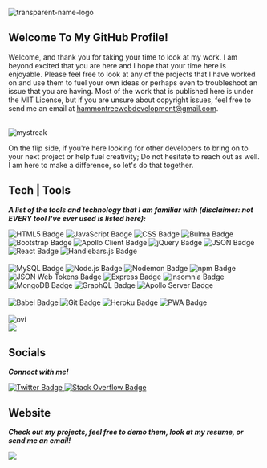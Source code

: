 ![transparent-name-logo](https://user-images.githubusercontent.com/113649683/208552834-4ee7dc4d-625d-403b-b40d-02e90d9464b3.png)



<!-- welcome section -->
## Welcome To My GitHub Profile!
Welcome, and thank you for taking your time to look at my work. I am beyond excited that you are here and I hope that your time here is enjoyable. Please feel free to look at any of the projects that I have worked on and use them to fuel your own ideas or perhaps even to troubleshoot an issue that you are having. Most of the work that is published here is under the MIT License, but if you are unsure about copyright issues, feel free to send me an email at hammontreewebdevelopment@gmail.com.

<br>

<img src="https://github-readme-streak-stats.herokuapp.com/?user=HammontreeWebDev&theme=tokyonight" alt="mystreak"/>

<br>

On the flip side, if you're here looking for other developers to bring on to your next project or help fuel creativity; Do not hesitate to reach out as well. I am here to make a difference, so let's do that together.
<!-- Tech section -->

## Tech | Tools

***A list of the tools and technology that I am familiar with (disclaimer: not EVERY tool I've ever used is listed here):***

<!-- FRONT END:  -->

<div class="badges">
    <img src="https://img.shields.io/badge/HTML5-black?style=for-the-badge&logo=HTML5" alt="HTML5 Badge"/>
    <img src="https://img.shields.io/badge/JavaScript-black?style=for-the-badge&logo=JavaScript" alt="JavaScript Badge"/>
    <img src="https://img.shields.io/badge/CSS3-black?style=for-the-badge&logo=CSS3" alt="CSS Badge"/>
    <img src="https://img.shields.io/badge/Bulma-black?style=for-the-badge&logo=Bulma" alt="Bulma Badge"/>
    <img src="https://img.shields.io/badge/Bootstrap-black?style=for-the-badge&logo=Bootstrap" alt="Bootstrap Badge"/>
     <img src="https://img.shields.io/badge/Apollo Client-black?style=for-the-badge&logo=Apollo GraphQL" alt="Apollo Client Badge"/>
     <img src="https://img.shields.io/badge/jQuery-black?style=for-the-badge&logo=jQuery" alt="jQuery Badge"/>
     <img src="https://img.shields.io/badge/JSON-black?style=for-the-badge&logo=JSON" alt="JSON Badge"/>
     <img src="https://img.shields.io/badge/React-black?style=for-the-badge&logo=React" alt="React Badge"/>
     <img src="https://img.shields.io/badge/Handlebars.js-black?style=for-the-badge&logo=Handlebars.js" alt="Handlebars.js Badge"/>
    
</div>

<!-- BACK END:  -->

<br>

<div class="badges">
<img src="https://img.shields.io/badge/MySQL-black?style=for-the-badge&logo=MySQL" alt="MySQL Badge"/>
    <img src="https://img.shields.io/badge/Node.js-black?style=for-the-badge&logo=Node.js" alt="Node.js Badge"/>
    <img src="https://img.shields.io/badge/Nodemon-black?style=for-the-badge&logo=Nodemon" alt="Nodemon Badge"/>
    <img src="https://img.shields.io/badge/npm-black?style=for-the-badge&logo=npm" alt="npm Badge"/>
    <img src="https://img.shields.io/badge/JWT-black?style=for-the-badge&logo=JSON Web Tokens" alt="JSON Web Tokens Badge"/>
    <img src="https://img.shields.io/badge/Express.js-black?style=for-the-badge&logo=Express" alt="Express Badge"/>
    <img src="https://img.shields.io/badge/Insomnia-black?style=for-the-badge&logo=Insomnia" alt="Insomnia Badge"/>
    <img src="https://img.shields.io/badge/MongoDB-black?style=for-the-badge&logo=MongoDB" alt="MongoDB Badge"/>
    <img src="https://img.shields.io/badge/GraphQL-black?style=for-the-badge&logo=GraphQL" alt="GraphQL Badge"/>
    <img src="https://img.shields.io/badge/Apollo Server-black?style=for-the-badge&logo=Apollo GraphQL" alt="Apollo Server Badge"/>
</div>

<!-- GENERAL: -->

<br>

<div class="badges">
    <img src="https://img.shields.io/badge/Babel-black?style=for-the-badge&logo=Babel" alt="Babel Badge"/>
    <img src="https://img.shields.io/badge/Git-black?style=for-the-badge&logo=Git" alt="Git Badge"/>
    <img src="https://img.shields.io/badge/Heroku-black?style=for-the-badge&logo=Heroku" alt="Heroku Badge"/>
    <img src="https://img.shields.io/badge/PWA-black?style=for-the-badge&logo=PWA" alt="PWA Badge"/>
</div>

<br>

<img src="https://github-readme-stats.vercel.app/api/top-langs?username=HammontreeWebDev&show_icons=true&locale=en&layout=compact&theme=chartreuse-dark" alt="ovi" />

<br>

<img src="https://github-profile-trophy.vercel.app/?username=HammontreeWebDev&theme=juicyfresh&no-bg=true" />

<!-- Socials section -->
## Socials

***Connect with me!***
<div class="badges">
<!--   <a href="your-linkedin-URL">
    <img src="https://img.shields.io/badge/LinkedIn-blue?style=for-the-badge&logo=linkedin&logoColor=white" alt="LinkedIn Badge"/>
  </a> -->
    
  <a href="https://twitter.com/KailebJTH">
    <img src="https://img.shields.io/badge/Twitter-blue?style=for-the-badge&logo=twitter&logoColor=white" alt="Twitter Badge"/>
  </a>

  <a href="https://stackoverflow.com/users/20187731/hammontreewebdev">
    <img src="https://img.shields.io/badge/Stack Overflow-orange?style=for-the-badge&logo=Stack Overflow&logoColor=white" alt="Stack Overflow Badge"/>
  </a>

</div>

<!-- Website section -->

## Website
***Check out my projects, feel free to demo them, look at my resume, or send me an email!***

<div class="badges">
  <a href="https://www.kailebhammontree.com/">
    <img src="https://img.shields.io/badge/Portfolio-HammontreeWebDev-red?style=for-the-badge" />
  </a>
  </div>
